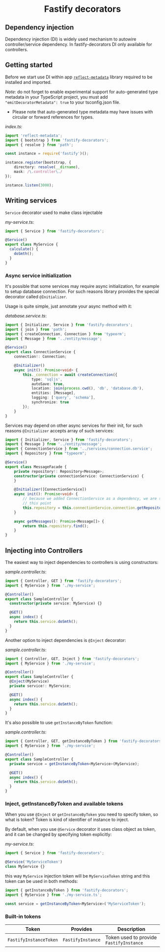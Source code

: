 <h1 style="text-align: center">Fastify decorators</h1>

## Dependency injection

Dependency injection (DI) is widely used mechanism to autowire controller/service dependency.
In fastify-decorators DI only available for controllers.

## Getting started

Before we start use DI within app [`reflect-metadata`] library required to be installed and imported.

*Note*: do not forget to enable experimental support for auto-generated type metadata in your TypeScript project, you must add `"emitDecoratorMetadata": true` to your tsconfig.json file.
   - Please note that auto-generated type metadata may have issues with circular or forward references for types.

*index.ts*:
```typescript
import 'reflect-metadata';
import { bootstrap } from 'fastify-decorators';
import { resolve } from 'path';

const instance = require('fastify')();

instance.register(bootstrap, {
    directory: resolve(__dirname),
    mask: /\.controller\./
});

instance.listen(3000);
```

## Writing services

`Service` decorator used to make class injectable

*my-service.ts*:
```typescript
import { Service } from 'fastify-decorators';

@Service()
export class MyService {
  calculate() {
    doSmth();
  }
}
```

### Async service initialization

It's possible that some services may require async initialization, for example to setup database connection.
For such reasons library provides the special decorator called `@Initializer`.

Usage is quite simple, just annotate your async method with it:

*database.service.ts*:
```typescript
import { Initializer, Service } from 'fastify-decorators';
import { join } from 'path';
import { createConnection, Connection } from 'typeorm';
import { Message } from '../entity/message';

@Service()
export class ConnectionService {
    connection!: Connection;

    @Initializer()
    async init(): Promise<void> {
        this._connection = await createConnection({
            type: 'sqljs',
            autoSave: true,
            location: join(process.cwd(), 'db', 'database.db'),
            entities: [Message],
            logging: ['query', 'schema'],
            synchronize: true
        });
    }
}
```

Services may depend on other async services for their init, for such reasons `@Initializer` accepts array of such services:

```typescript
import { Initializer, Service } from 'fastify-decorators';
import { Message } from '../entity/message';
import { ConnectionService } from '../services/connection.service';
import { Repository } from "typeorm";

@Service()
export class MessageFacade {
    private repository!: Repository<Message>;
    constructor(private connectionService: ConnectionService) {
    }

    @Initializer([ConnectionService])
    async init(): Promise<void> {
        // because we added ConnectionService as a dependency, we are sure it was properly initialized if it reaches
        // this point
        this.repository = this.connectionService.connection.getRepository(Message);
    }

    async getMessages(): Promise<Message[]> {
        return this.repository.find();
    }
}
```

## Injecting into Controllers

The easiest way to inject dependencies to controllers is using constructors:

*sample.controller.ts*:
```typescript
import { Controller, GET } from 'fastify-decorators';
import { MyService } from './my-service';

@Controller()
export class SampleController {
  constructor(private service: MyService) {}

  @GET()
  async index() {
    return this.service.doSmth();
  }
}
```

Another option to inject dependencies is `@Inject` decorator:

*sample.controller.ts*:
```typescript
import { Controller, GET, Inject } from 'fastify-decorators';
import { MyService } from './my-service';

@Controller()
export class SampleController {
  @Inject(MyService)
  private service!: MyService;

  @GET()
  async index() {
    return this.service.doSmth();
  }
}
```

It's also possible to use `getInstanceByToken` function:

*sample.controller.ts*:
```typescript
import { Controller, GET, getInstanceByToken } from 'fastify-decorators';
import { MyService } from './my-service';

@Controller()
export class SampleController {
  private service = getInstanceByToken<MyService>(MyService);

  @GET()
  async index() {
    return this.service.doSmth();
  }
}
```

### Inject, getInstanceByToken and available tokens

When you use `@Inject` or `getInstanceByToken` you need to specify token, so what is token?
Token is kind of identifier of instance to inject.

By default, when you use `@Service` decorator it uses class object as token, and it can be changed by specifying token explicitly:

*my-service.ts*:
```typescript
import { Service } from 'fastify-decorators';

@Service('MyServiceToken')
class MyService {}
```

this way `MyService` injection token will be `MyServiceToken` string and this token can be used in both methods:

```typescript
import { getInstanceByToken } from 'fastify-decorators';
import { MyService } from './my-service.ts';

const service = getInstanceByToken<MyService>('MyServiceToken');
```

### Built-in tokens

| Token                  | Provides          | Description                             |
|------------------------|-------------------|-----------------------------------------|
| `FastifyInstanceToken` | `FastifyInstance` | Token used to provide `FastifyInstance` |

[`reflect-metadata`]: https://npmjs.org/package/reflect-metadata
